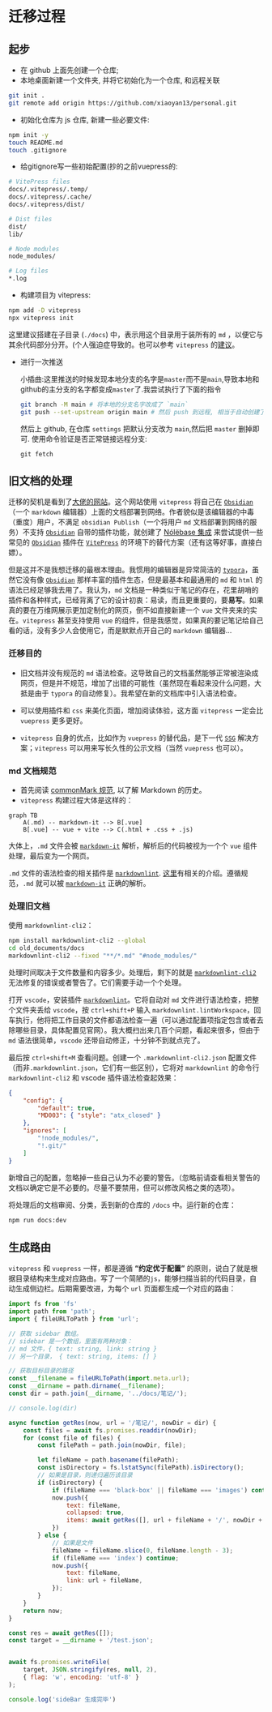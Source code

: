 

# 迁移过程

## 起步

- 在 github 上面先创建一个仓库;
- 本地桌面新建一个文件夹, 并将它初始化为一个仓库, 和远程关联

```bash
git init .
git remote add origin https://github.com/xiaoyan13/personal.git
```

- 初始化仓库为 js 仓库, 新建一些必要文件:

```bash
npm init -y
touch README.md
touch .gitignore
```

- 给gitignore写一些初始配置(抄的之前vuepress的:

```bash
# VitePress files
docs/.vitepress/.temp/
docs/.vitepress/.cache/
docs/.vitepress/dist/

# Dist files
dist/
lib/

# Node modules
node_modules/

# Log files
*.log
```

- 构建项目为 vitepress:

```bash
npm add -D vitepress
npx vitepress init
```

这里建议搭建在子目录 (`./docs`) 中，表示用这个目录用于装所有的 `md` ，以便它与其余代码部分分开。(个人强迫症导致的。也可以参考 `vitepress`  的[建议](https://vitepress.dev/zh/guide/getting-started#file-structure)。

- 进行一次推送

  小插曲:这里推送的时候发现本地分支的名字是`master`而不是`main`,导致本地和github的主分支的名字都变成`master`了.我尝试执行了下面的指令

  ```bash
  git branch -M main # 将本地的分支名字改成了 `main` 
  git push --set-upstream origin main # 然后 push 到远程, 相当于自动创建了一个远程分支 main
  ```

  然后上 github, 在仓库 `settings` 把默认分支改为 `main`,然后把 `master` 删掉即可. 使用命令验证是否正常链接远程分支:

  ```
  git fetch

## 旧文档的处理

  迁移的契机是看到了[大佬的网站](https://nolebase.ayaka.io/)。这个网站使用 `vitepress` 将自己在 [`Obsidian`](https://obsidian.md) （一个 `markdown` 编辑器）上面的文档部署到网络。作者貌似是该编辑器的中毒（重度）用户，不满足 `obsidian Publish`（一个将用户 `md` 文档部署到网络的服务）不支持 [`Obsidian`](https://obsidian.md/) 自带的插件功能，就创建了 [Nólëbase 集成](https://github.com/nolebase/integrations) 来尝试提供一些常见的 [`Obsidian`](https://obsidian.md/) 插件在 [`VitePress`](https://vitepress.dev/) 的环境下的替代方案（还有这等好事，直接白嫖）。

  但是这并不是我想迁移的最根本理由。我惯用的编辑器是异常简洁的 [`typora`](https://typora.io)，虽然它没有像 [`Obsidian`](https://obsidian.md/) 那样丰富的插件生态，但是最基本和最通用的 `md` 和 `html` 的语法已经足够我去用了。我认为，`md` 文档是一种类似于笔记的存在，花里胡哨的插件和各种样式，已经背离了它的设计初衷：易读，而且更重要的，要**易写**。如果真的要在万维网展示更加定制化的网页，倒不如直接新建一个 `vue` 文件夹来的实在。`vitepress` 甚至支持使用 `vue` 的组件，但是我感觉，如果真的要记笔记给自己看的话，没有多少人会使用它，而是默默点开自己的 `markdown` 编辑器...

### 迁移目的

- 旧文档并没有规范的 `md` 语法检查。这导致自己的文档虽然能够正常被渲染成网页，但是并不规范，增加了出错的可能性（虽然现在看起来没什么问题，大抵是由于 `typora` 的自动修复）。我希望在新的文档库中引入语法检查。
- 可以使用插件和 `css` 来美化页面，增加阅读体验，这方面 `vitepress` 一定会比 `vuepress` 更多更好。

- `vitepress` 自身的优点，比如作为 `vuepress` 的替代品，是下一代 [`SSG`](https://cn.vuejs.org/guide/extras/ways-of-using-vue.html#jamstack-ssg) 解决方案；`vitepress` 可以用来写长久性的公示文档（当然 `vuepress` 也可以）。

### md 文档规范

- 首先阅读 [commonMark 规范](https://commonmark.org/), 以了解 Markdown 的历史。
- `vitepress` 构建过程大体是这样的：

```mermaid
graph TB
    A(.md) -- markdown-it --> B[.vue]
    B[.vue] -- vue + vite --> C(.html + .css + .js)
```

大体上，`.md` 文件会被 [`markdown-it`](https://www.npmjs.com/package/markdown-it) 解析，解析后的代码被视为一个个 `vue` 组件处理，最后变为一个网页。

`.md` 文件的语法检查的相关插件是 [`markdownlint`](https://github.com/DavidAnson/markdownlint). [这里](https://github.com/DavidAnson/markdownlint-cli2?tab=readme-ov-file#overview)有相关的介绍。遵循规范，`.md` 就可以被 [`markdown-it`](https://www.npmjs.com/package/markdown-it) 正确的解析。

### 处理旧文档

使用 `markdownlint-cli2`：

```bash
npm install markdownlint-cli2 --global
cd old_documents/docs
markdownlint-cli2 --fixed "**/*.md" "#node_modules/"
```

处理时间取决于文件数量和内容多少。处理后，剩下的就是 [`markdownlint-cli2`](https://github.com/DavidAnson/markdownlint-cli2) 无法修复的错误或者警告了。它们需要手动一个个处理。

打开 `vscode`，安装插件 [`markdownlint`](https://marketplace.visualstudio.com/items?itemName=DavidAnson.vscode-markdownlint)。它将自动对 `md` 文件进行语法检查，把整个文件夹丢给 `vscode`，按 `ctrl+shift+P` 输入 `markdownlint.lintWorkspace`，回车执行，他将把工作目录的文件都语法检查一遍（可以通过配置项指定包含或者去除哪些目录，具体配置见官网）。我大概扫出来几百个问题，看起来很多，但由于 `md` 语法很简单，`vscode` 还带自动修正，十分钟不到就点完了。

最后按 `ctrl+shift+M` 查看问题。创建一个 `.markdownlint-cli2.json` 配置文件（而非`.markdownlint.json`，它们有一些区别），它将对 `markdownlint` 的命令行 `markdownlint-cli2` 和 vscode 插件语法检查起效果：

```json
{
    "config": {
        "default": true,
        "MD003": { "style": "atx_closed" }
    },
    "ignores": [
        "!node_modules/",
        "!.git/"
    ]
}
```

新增自己的配置，忽略掉一些自己认为不必要的警告。（忽略前请查看相关警告的文档以确定它是不必要的。尽量不要禁用，但可以修改风格之类的选项）。

将处理后的文档审阅、分类，丢到新的仓库的 `/docs` 中。运行新的仓库：

```bash
npm run docs:dev
```

## 生成路由

`vitepress` 和 `vuepress` 一样，都是遵循 **“约定优于配置”** 的原则，说白了就是根据目录结构来生成对应路由。写了一个简陋的`js`，能够扫描当前的代码目录，自动生成侧边栏。后期需要改进，为每个 `url` 页面都生成一个对应的路由：

```js
import fs from 'fs'
import path from 'path';
import { fileURLToPath } from 'url';

// 获取 sidebar 数组。
// sidebar 是一个数组，里面有两种对象：
// md 文件，{ text: string, link: string }
// 另一个目录， { text: string, items: [] }

// 获取目标目录的路径
const __filename = fileURLToPath(import.meta.url);
const __dirname = path.dirname(__filename);
const dir = path.join(__dirname, '../docs/笔记/');

// console.log(dir)

async function getRes(now, url = '/笔记/', nowDir = dir) {
    const files = await fs.promises.readdir(nowDir);
    for (const file of files) {
        const filePath = path.join(nowDir, file);

        let fileName = path.basename(filePath);
        const isDirectory = fs.lstatSync(filePath).isDirectory();
        // 如果是目录，则递归遍历该目录
        if (isDirectory) {
            if (fileName === 'black-box' || fileName === 'images') continue;
            now.push({
                text: fileName,
                collapsed: true,
                items: await getRes([], url + fileName + '/', nowDir + fileName + '/')
            })
        } else {
            // 如果是文件
            fileName = fileName.slice(0, fileName.length - 3);
            if (fileName === 'index') continue;
            now.push({
                text: fileName,
                link: url + fileName,
            });
        }
    }
    return now;
}

const res = await getRes([]);
const target = __dirname + '/test.json';


await fs.promises.writeFile(
    target, JSON.stringify(res, null, 2),
    { flag: 'w', encoding: 'utf-8' }
);

console.log('sideBar 生成完毕')
```

